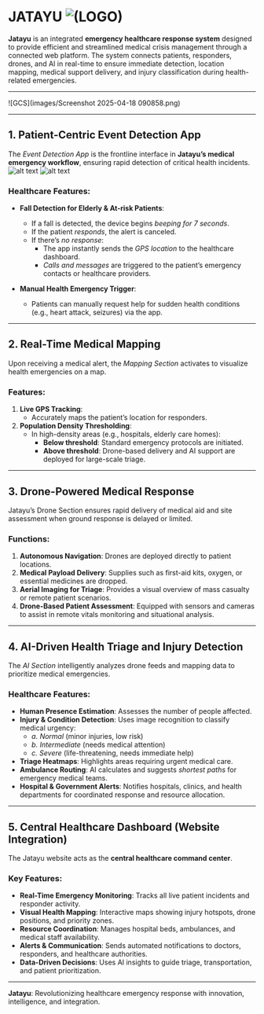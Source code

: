 # JATAYU ![(LOGO)](images/logo-jatayu.png)

**Jatayu** is an integrated **emergency healthcare response system** designed to provide efficient and streamlined medical crisis management through a connected web platform. The system connects patients, responders, drones, and AI in real-time to ensure immediate detection, location mapping, medical support delivery, and injury classification during health-related emergencies.

---

![GCS](images/Screenshot 2025-04-18 090858.png)

---

## 1. Patient-Centric Event Detection App

The *Event Detection App* is the frontline interface in **Jatayu’s medical emergency workflow**, ensuring rapid detection of critical health incidents.  
![alt text](images/image-2.png) ![alt text](images/image-3.png)

### Healthcare Features:
- **Fall Detection for Elderly & At-risk Patients**:
  - If a fall is detected, the device begins *beeping for 7 seconds*.
  - If the patient *responds*, the alert is canceled.
  - If there’s *no response*:
    - The app instantly sends the *GPS location* to the healthcare dashboard.
    - *Calls and messages* are triggered to the patient’s emergency contacts or healthcare providers.

- **Manual Health Emergency Trigger**:
  - Patients can manually request help for sudden health conditions (e.g., heart attack, seizures) via the app.

---

## 2. Real-Time Medical Mapping

Upon receiving a medical alert, the *Mapping Section* activates to visualize health emergencies on a map.

### Features:
1. **Live GPS Tracking**:
   - Accurately maps the patient’s location for responders.
2. **Population Density Thresholding**:
   - In high-density areas (e.g., hospitals, elderly care homes):
     - **Below threshold**: Standard emergency protocols are initiated.
     - **Above threshold**: Drone-based delivery and AI support are deployed for large-scale triage.

---

## 3. Drone-Powered Medical Response

Jatayu’s Drone Section ensures rapid delivery of medical aid and site assessment when ground response is delayed or limited.

### Functions:
1. **Autonomous Navigation**: Drones are deployed directly to patient locations.
2. **Medical Payload Delivery**: Supplies such as first-aid kits, oxygen, or essential medicines are dropped.
3. **Aerial Imaging for Triage**: Provides a visual overview of mass casualty or remote patient scenarios.
4. **Drone-Based Patient Assessment**: Equipped with sensors and cameras to assist in remote vitals monitoring and situational analysis.

---

## 4. AI-Driven Health Triage and Injury Detection

The *AI Section* intelligently analyzes drone feeds and mapping data to prioritize medical emergencies.

### Healthcare Features:
- **Human Presence Estimation**: Assesses the number of people affected.
- **Injury & Condition Detection**: Uses image recognition to classify medical urgency:
  - *a. Normal* (minor injuries, low risk)
  - *b. Intermediate* (needs medical attention)
  - *c. Severe* (life-threatening, needs immediate help)
- **Triage Heatmaps**: Highlights areas requiring urgent medical care.
- **Ambulance Routing**: AI calculates and suggests *shortest paths* for emergency medical teams.
- **Hospital & Government Alerts**: Notifies hospitals, clinics, and health departments for coordinated response and resource allocation.

---

## 5. Central Healthcare Dashboard (Website Integration)

The Jatayu website acts as the **central healthcare command center**.

### Key Features:
- **Real-Time Emergency Monitoring**: Tracks all live patient incidents and responder activity.
- **Visual Health Mapping**: Interactive maps showing injury hotspots, drone positions, and priority zones.
- **Resource Coordination**: Manages hospital beds, ambulances, and medical staff availability.
- **Alerts & Communication**: Sends automated notifications to doctors, responders, and healthcare authorities.
- **Data-Driven Decisions**: Uses AI insights to guide triage, transportation, and patient prioritization.

---

**Jatayu**: Revolutionizing healthcare emergency response with innovation, intelligence, and integration.
